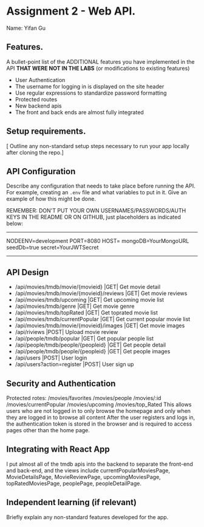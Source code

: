 # Assignment 2 - Web API.

Name: Yifan Gu

## Features.

A bullet-point list of the ADDITIONAL features you have implemented in the API **THAT WERE NOT IN THE LABS** (or modifications to existing features)
 
 + User Authentication
 + The username for logging in is displayed on the site header
 + Use regular expressions to standardize password formatting
 + Protected routes 
 + New backend apis 
 + The front and back ends are almost fully integrated

## Setup requirements.

[ Outline any non-standard setup steps necessary to run your app locally after cloning the repo.]

## API Configuration

Describe any configuration that needs to take place before running the API. For example, creating an `.env` file and what variables to put in it. Give an example of how this might be done.

REMEMBER: DON'T PUT YOUR OWN USERNAMES/PASSWORDS/AUTH KEYS IN THE README OR ON GITHUB, just placeholders as indicated below:

______________________
NODEENV=development
PORT=8080
HOST=
mongoDB=YourMongoURL
seedDb=true
secret=YourJWTSecret
______________________

## API Design

- /api/movies/tmdb/movie/{movieid}         |GET| Get movie detail
- /api/movies/tmdb/movie/{movieid}/reviews |GET| Get movie reviews 
- /api/movies/tmdb/upcoming                |GET| Get upcoming movie list 
- /api/movies/tmdb/genre                   |GET| Get movie genre
- /api/movies/tmdb/topRated                |GET| Get toprated movie list
- /api/movies/tmdb/currentPopular          |GET| Get current popular movie list
- /api/movies/tmdb/movie/{movieid}/images  |GET| Get movie images
- /api/riviews                             |POST| Upload movie review
- /api/people/tmdb/popular                 |GET| Get popular people list
- /api/people/tmdb/people/{peopleid}       |GET| Get people detail
- /api/people/tmdb/people/{peopleid}       |GET| Get people images
- /api/users                               |POST| User login
- /api/users?action=register               |POST| User sign up

## Security and Authentication
Protected rotes:
/movies/favorites
/movies/people
/movies/:id
/movies/currentPopular
/movies/upcoming
/movies/top_Rated
  This allows users who are not logged in to only browse the homepage and only when they are logged in to browse all content
  After the user registers and logs in, the authentication token is stored in the browser and is required to access pages other than the home page.


## Integrating with React App

I put almost all of the tmdb apis into the backend to separate the front-end and back-end, and the views include currentPopularMoviesPage, MovieDetailsPage, MovieReviewPage, upcomingMoviesPage, topRatedMoviesPage, peoplePage, peopleDetailPage.

## Independent learning (if relevant)

Briefly explain any non-standard features developed for the app.   
